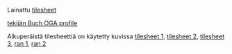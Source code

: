 Lainattu [tilesheet](https://opengameart.org/content/dungeon-tileset)

[tekijän Buch OGA profile](https://opengameart.org/users/buch) 

Alkuperäistä tilesheettiä on käytetty kuvissa [tilesheet 1](https://github.com/emlyy/ot-harjoitustyo/blob/master/src/images/cave_tilesheet-1.png), [tilesheet 2](https://github.com/emlyy/ot-harjoitustyo/blob/master/src/images/cave_tilesheet-2.png), [tilesheet 3](https://github.com/emlyy/ot-harjoitustyo/blob/master/src/images/cave_tilesheet-3.png), [ran 1](https://github.com/emlyy/ot-harjoitustyo/blob/master/src/images/ran1.png), [ran 2](https://github.com/emlyy/ot-harjoitustyo/blob/master/src/images/ran2.png)
